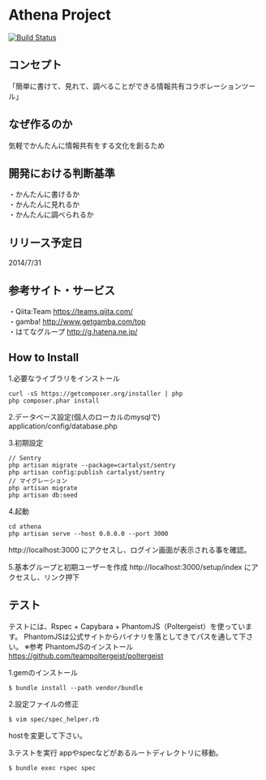 # Athena Project
[![Build Status](https://travis-ci.org/athena-pjt/athena.svg?branch=master)](https://travis-ci.org/athena-pjt/athena)

## コンセプト
「簡単に書けて、見れて、調べることができる情報共有コラボレーションツール」

## なぜ作るのか
気軽でかんたんに情報共有をする文化を創るため

## 開発における判断基準
・かんたんに書けるか  
・かんたんに見れるか  
・かんたんに調べられるか  

## リリース予定日
2014/7/31

## 参考サイト・サービス
・Qiita:Team https://teams.qiita.com/  
・gamba! http://www.getgamba.com/top  
・はてなグループ http://g.hatena.ne.jp/  

## How to Install
1.必要なライブラリをインストール  
```
curl -sS https://getcomposer.org/installer | php  
php composer.phar install  
```

2.データベース設定(個人のローカルのmysqlで)  
application/config/database.php

3.初期設定  
```
// Sentry
php artisan migrate --package=cartalyst/sentry  
php artisan config:publish cartalyst/sentry  
// マイグレーション
php artisan migrate
php artisan db:seed
```

4.起動
```
cd athena
php artisan serve --host 0.0.0.0 --port 3000
```
http://localhost:3000 にアクセスし、ログイン画面が表示される事を確認。  


5.基本グループと初期ユーザーを作成
http://localhost:3000/setup/index にアクセスし、リンク押下  


## テスト
テストには、Rspec + Capybara + PhantomJS（Poltergeist）を使っています。
PhantomJSは公式サイトからバイナリを落としてきてパスを通して下さい。
※参考
PhantomJSのインストール
https://github.com/teampoltergeist/poltergeist

1.gemのインストール
```
$ bundle install --path vendor/bundle
```

2.設定ファイルの修正
```
$ vim spec/spec_helper.rb
```
hostを変更して下さい。

3.テストを実行
appやspecなどがあるルートディレクトリに移動。
```
$ bundle exec rspec spec
```
